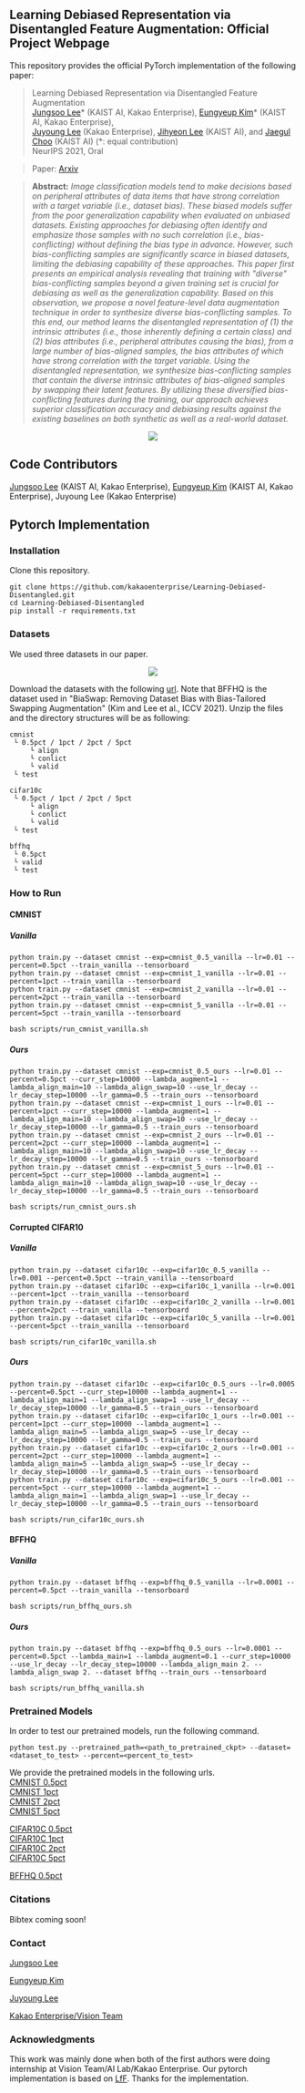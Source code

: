 ##  Learning Debiased Representation via Disentangled Feature Augmentation: Official Project Webpage
This repository provides the official PyTorch implementation of the following paper:
> Learning Debiased Representation via Disentangled Feature Augmentation <br>
> [Jungsoo Lee](https://leebebeto.github.io/)* (KAIST AI, Kakao Enterprise), [Eungyeup Kim](https://eungyeupkim.github.io/)* (KAIST AI, Kakao Enterprise),<br>
> [Juyoung Lee](https://sites.google.com/view/juyoung-lee) (Kakao Enterprise), [Jihyeon Lee](https://ginajihyeonlee.github.io/) (KAIST AI), and [Jaegul Choo](https://sites.google.com/site/jaegulchoo/) (KAIST AI) (*: equal contribution)<br>
> NeurIPS 2021, Oral<br>

> Paper: [Arxiv](https://arxiv.org/abs/2103.15597) <br>

> **Abstract:** 
*Image classification models tend to make decisions based on peripheral attributes of data items that have strong correlation with a target variable (i.e., dataset bias).
These biased models suffer from the poor generalization capability when evaluated on unbiased datasets.
Existing approaches for debiasing often identify and emphasize those samples with no such correlation (i.e., bias-conflicting) without defining the bias type in advance.
However, such bias-conflicting samples are significantly scarce in biased datasets, limiting the debiasing capability of these approaches.
This paper first presents an empirical analysis revealing that training with "diverse" bias-conflicting samples beyond a given training set is crucial for debiasing as well as the generalization capability.
Based on this observation, we propose a novel feature-level data augmentation technique in order to synthesize diverse bias-conflicting samples. 
To this end, our method learns the disentangled representation of (1) the intrinsic attributes (i.e., those inherently defining a certain class) and (2) bias attributes (i.e., peripheral attributes causing the bias), from a large number of bias-aligned samples, the bias attributes of which have strong correlation with the target variable. 
Using the disentangled representation, we synthesize bias-conflicting samples that contain the diverse intrinsic attributes of bias-aligned samples by swapping their latent features.
By utilizing these diversified bias-conflicting features during the training, our approach achieves superior classification accuracy and debiasing results against the existing baselines on both synthetic as well as a real-world dataset.*<br>

<p align="center">
  <img src="assets/main.png" />
</p>

## Code Contributors
[Jungsoo Lee](https://leebebeto.github.io/) (KAIST AI, Kakao Enterprise), [Eungyeup Kim](https://eungyeupkim.github.io/) (KAIST AI, Kakao Enterprise), Juyoung Lee (Kakao Enterprise)

## Pytorch Implementation
### Installation
Clone this repository.
```
git clone https://github.com/kakaoenterprise/Learning-Debiased-Disentangled.git
cd Learning-Debiased-Disentangled
pip install -r requirements.txt
```
### Datasets
We used three datasets in our paper. 

<p align="center">
  <img src="assets/data.png" />
</p>

Download the datasets with the following [url](https://drive.google.com/drive/folders/1JEOqxrhU_IhkdcRohdbuEtFETUxfNmNT?usp=sharing).
Note that BFFHQ is the dataset used in "BiaSwap: Removing Dataset Bias with Bias-Tailored Swapping Augmentation" (Kim and Lee et al., ICCV 2021).
Unzip the files and the directory structures will be as following:
```
cmnist
 └ 0.5pct / 1pct / 2pct / 5pct
     └ align
     └ conlict
     └ valid
 └ test
```
```
cifar10c
 └ 0.5pct / 1pct / 2pct / 5pct
     └ align
     └ conlict
     └ valid
 └ test
```
```
bffhq
 └ 0.5pct
 └ valid
 └ test
```

### How to Run
#### CMNIST
##### Vanilla
```
python train.py --dataset cmnist --exp=cmnist_0.5_vanilla --lr=0.01 --percent=0.5pct --train_vanilla --tensorboard
python train.py --dataset cmnist --exp=cmnist_1_vanilla --lr=0.01 --percent=1pct --train_vanilla --tensorboard
python train.py --dataset cmnist --exp=cmnist_2_vanilla --lr=0.01 --percent=2pct --train_vanilla --tensorboard
python train.py --dataset cmnist --exp=cmnist_5_vanilla --lr=0.01 --percent=5pct --train_vanilla --tensorboard
```
```
bash scripts/run_cmnist_vanilla.sh
```

##### Ours
```
python train.py --dataset cmnist --exp=cmnist_0.5_ours --lr=0.01 --percent=0.5pct --curr_step=10000 --lambda_augment=1 --lambda_align_main=10 --lambda_align_swap=10 --use_lr_decay --lr_decay_step=10000 --lr_gamma=0.5 --train_ours --tensorboard
python train.py --dataset cmnist --exp=cmnist_1_ours --lr=0.01 --percent=1pct --curr_step=10000 --lambda_augment=1 --lambda_align_main=10 --lambda_align_swap=10 --use_lr_decay --lr_decay_step=10000 --lr_gamma=0.5 --train_ours --tensorboard
python train.py --dataset cmnist --exp=cmnist_2_ours --lr=0.01 --percent=2pct --curr_step=10000 --lambda_augment=1 --lambda_align_main=10 --lambda_align_swap=10 --use_lr_decay --lr_decay_step=10000 --lr_gamma=0.5 --train_ours --tensorboard
python train.py --dataset cmnist --exp=cmnist_5_ours --lr=0.01 --percent=5pct --curr_step=10000 --lambda_augment=1 --lambda_align_main=10 --lambda_align_swap=10 --use_lr_decay --lr_decay_step=10000 --lr_gamma=0.5 --train_ours --tensorboard
```
```
bash scripts/run_cmnist_ours.sh
```

#### Corrupted CIFAR10
##### Vanilla
```
python train.py --dataset cifar10c --exp=cifar10c_0.5_vanilla --lr=0.001 --percent=0.5pct --train_vanilla --tensorboard
python train.py --dataset cifar10c --exp=cifar10c_1_vanilla --lr=0.001 --percent=1pct --train_vanilla --tensorboard
python train.py --dataset cifar10c --exp=cifar10c_2_vanilla --lr=0.001 --percent=2pct --train_vanilla --tensorboard
python train.py --dataset cifar10c --exp=cifar10c_5_vanilla --lr=0.001 --percent=5pct --train_vanilla --tensorboard
```
```
bash scripts/run_cifar10c_vanilla.sh
```

##### Ours
```
python train.py --dataset cifar10c --exp=cifar10c_0.5_ours --lr=0.0005 --percent=0.5pct --curr_step=10000 --lambda_augment=1 --lambda_align_main=1 --lambda_align_swap=1 --use_lr_decay --lr_decay_step=10000 --lr_gamma=0.5 --train_ours --tensorboard
python train.py --dataset cifar10c --exp=cifar10c_1_ours --lr=0.001 --percent=1pct --curr_step=10000 --lambda_augment=1 --lambda_align_main=5 --lambda_align_swap=5 --use_lr_decay --lr_decay_step=10000 --lr_gamma=0.5 --train_ours --tensorboard
python train.py --dataset cifar10c --exp=cifar10c_2_ours --lr=0.001 --percent=2pct --curr_step=10000 --lambda_augment=1 --lambda_align_main=5 --lambda_align_swap=5 --use_lr_decay --lr_decay_step=10000 --lr_gamma=0.5 --train_ours --tensorboard
python train.py --dataset cifar10c --exp=cifar10c_5_ours --lr=0.001 --percent=5pct --curr_step=10000 --lambda_augment=1 --lambda_align_main=1 --lambda_align_swap=1 --use_lr_decay --lr_decay_step=10000 --lr_gamma=0.5 --train_ours --tensorboard
```
```
bash scripts/run_cifar10c_ours.sh
```

#### BFFHQ
##### Vanilla
```
python train.py --dataset bffhq --exp=bffhq_0.5_vanilla --lr=0.0001 --percent=0.5pct --train_vanilla --tensorboard
```
```
bash scripts/run_bffhq_ours.sh
```

##### Ours
```
python train.py --dataset bffhq --exp=bffhq_0.5_ours --lr=0.0001 --percent=0.5pct --lambda_main=1 --lambda_augment=0.1 --curr_step=10000 --use_lr_decay --lr_decay_step=10000 --lambda_align_main 2. --lambda_align_swap 2. --dataset bffhq --train_ours --tensorboard
```
```
bash scripts/run_bffhq_vanilla.sh
```

### Pretrained Models
In order to test our pretrained models, run the following command.
```
python test.py --pretrained_path=<path_to_pretrained_ckpt> --dataset=<dataset_to_test> --percent=<percent_to_test>
```

We provide the pretrained models in the following urls. <br>
[CMNIST 0.5pct](https://drive.google.com/drive/folders/1HkbPXRShFcQMvkdXqc_ls2lEe8AKnx9k?usp=sharing) <br>
[CMNIST 1pct](https://drive.google.com/drive/folders/13myN-8IXJZXIydat9ou2R8hrofN6Fpjq?usp=sharing) <br>
[CMNIST 2pct](https://drive.google.com/drive/folders/1zGVY4A0VUF1B_2LAGFK8WGq6lZ9UbGbE?usp=sharing) <br>
[CMNIST 5pct](https://drive.google.com/drive/folders/1imLS2PoPnvN568vkNw58y4Nn6aOuQPKy?usp=sharing) <br>

[CIFAR10C 0.5pct](https://drive.google.com/drive/folders/19V4LyQLbDS6XKsDtSizcpf2xW3RExnve?usp=sharing) <br>
[CIFAR10C 1pct](https://drive.google.com/drive/folders/16vLSnPGfWt-AJ_7Z-0GPtE6nBU8DVFDl?usp=sharing) <br>
[CIFAR10C 2pct](https://drive.google.com/drive/folders/1wLOI04vergYKtHCPkXQazxifNHTI-BRN?usp=sharing) <br>
[CIFAR10C 5pct](https://drive.google.com/drive/folders/1zFU9saV4sVZ812FCKbORPrWD27CNc6sg?usp=sharing) <br>

[BFFHQ 0.5pct](https://drive.google.com/drive/folders/1FA_afj_wogewS_XArD2sLSnMQhq1WRce?usp=sharing)

### Citations
Bibtex coming soon!

### Contact
[Jungsoo Lee](mailto:bebeto@kaist.com)

[Eungyeup Kim](mailto:eykim94@kaist.com)

[Juyoung Lee](mailto:michael.jy@kakaoenterprise.com)

[Kakao Enterprise/Vision Team](mailto:vision.research@kakaoenterprise.com)

### Acknowledgments
This work was mainly done when both of the first authors were doing internship at Vision Team/AI Lab/Kakao Enterprise. 
Our pytorch implementation is based on [LfF](https://github.com/alinlab/LfF).
Thanks for the implementation.
